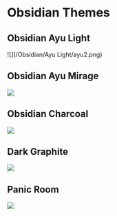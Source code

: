 # Obsidian Themes


## Obsidian Ayu Light

![](/Obsidian/Ayu Light/ayu2.png)  

## Obsidian Ayu Mirage

![](ayu1.png)

## Obsidian Charcoal

![](https://github.com/bcdavasconcelos/Themes/blob/master/Obsidian/Charcoal/charcoal.png?raw=true)

## Dark Graphite

![](graphite.png)

## Panic Room

![](panic.png)
